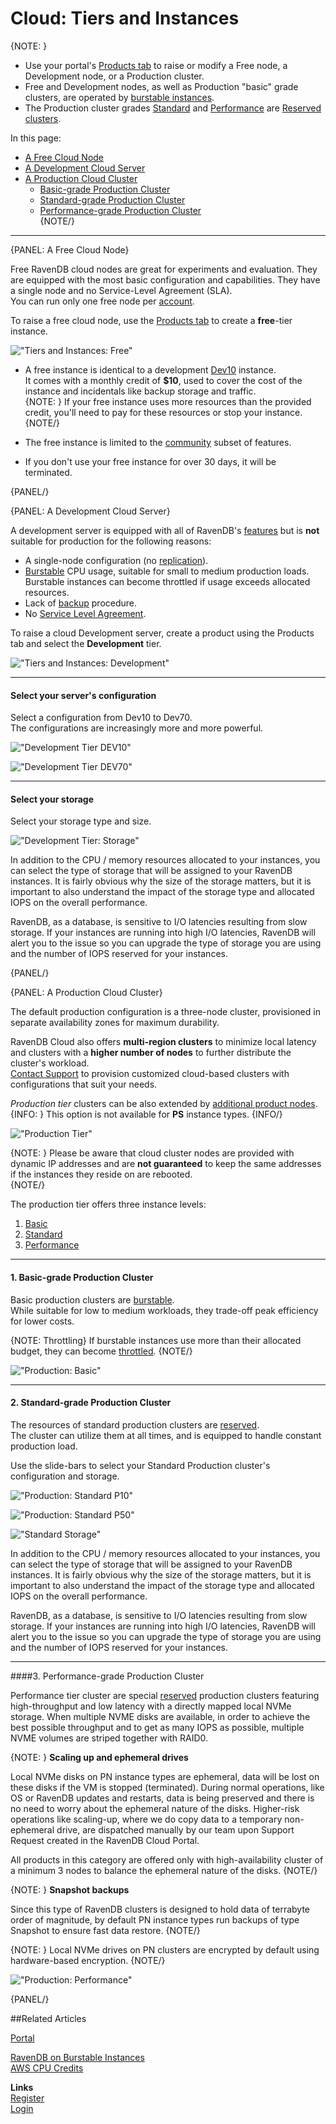 # Cloud: Tiers and Instances

{NOTE: }

- Use your portal's [Products tab](../cloud/portal/cloud-portal-products-tab) to raise or modify 
a Free node, a Development node, or a Production cluster.  
- Free and Development nodes, as well as Production "basic" grade clusters, are operated by 
[burstable instances](../cloud/cloud-overview#burstable-vs.-reserved-clusters).  
- The Production cluster grades [Standard](../cloud/cloud-instances#standard-grade-production-cluster) 
and [Performance](../cloud/cloud-instances#performance-grade-production-cluster) are 
[Reserved clusters](../cloud/cloud-overview#burstable-vs.-reserved-clusters).  

In this page:  

* [A Free Cloud Node](../cloud/cloud-instances#a-free-cloud-node)  
* [A Development Cloud Server](../cloud/cloud-instances#a-development-cloud-server)  
* [A Production Cloud Cluster](../cloud/cloud-instances#a-production-cloud-cluster)  
   - [Basic-grade Production Cluster](../cloud/cloud-instances#basic-grade-production-cluster)  
   - [Standard-grade Production Cluster](../cloud/cloud-instances#standard-grade-production-cluster)  
   - [Performance-grade Production Cluster](../cloud/cloud-instances#performance-grade-production-cluster)  
{NOTE/}

---

{PANEL: A Free Cloud Node}

Free RavenDB cloud nodes are great for experiments and evaluation. They are equipped with the 
most basic configuration and capabilities. They have a single node and no Service-Level Agreement (SLA).  
You can run only one free node per [account](../cloud/cloud-overview#your-account).  

To raise a free cloud node, use the [Products tab](../cloud/portal/cloud-portal-products-tab) 
to create a **free**-tier instance.  

!["Tiers and Instances: Free"](images\tiers-and-instances-001-free.png "Tiers and Instances: Free")

* A free instance is identical to a development [Dev10](../cloud/cloud-instances#a-development-cloud-server) instance.  
  It comes with a monthly credit of **$10**, used to cover the cost of the instance and incidentals like backup storage 
  and traffic.  
  {NOTE: }
  If your free instance uses more resources than the provided credit, you'll need to pay for these resources or stop your instance. 
  {NOTE/}

* The free instance is limited to the [community](https://ravendb.net/buy) subset of features.  

* If you don't use your free instance for over 30 days, it will be terminated.  

{PANEL/}

{PANEL: A Development Cloud Server}

A development server is equipped with all of RavenDB's [features](https://ravendb.net/buy) 
but is **not** suitable for production for the following reasons:  

* A single-node configuration (no [replication](../server/clustering/replication/replication)).  
* [Burstable](../cloud/cloud-overview#burstable-instances) CPU usage, suitable for small to medium production loads.  
  Burstable instances can become throttled if usage exceeds allocated resources.  
* Lack of [backup](../cloud/cloud-backup-and-restore#cloud-backup) procedure.  
* No [Service Level Agreement](../cloud/portal/cloud-portal-support-tab#support-entitlement).  

To raise a cloud Development server, create a product using the Products tab and select the **Development** tier.  

!["Tiers and Instances: Development"](images\tiers-and-instances-002-development.png "Tiers and Instances: Development")

---
  
#### Select your server's configuration  
  
Select a configuration from Dev10 to Dev70.  
The configurations are increasingly more and more powerful.  

!["Development Tier DEV10"](images\tiers-and-instances-0021-development-dev10.png "Development Tier DEV10")

!["Development Tier DEV70"](images\tiers-and-instances-0022-development-dev70.png "Development Tier DEV70")

---

#### Select your storage  

Select your storage type and size.  

!["Development Tier: Storage"](images\tiers-and-instances-0023-development-storage.png "Development Tier: Storage")

In addition to the CPU / memory resources allocated to your instances, you can select the type of storage that will 
be assigned to your RavenDB instances. It is fairly obvious why the size of the storage matters, but it is important 
to also understand the impact of the storage type and allocated IOPS on the overall performance.  

RavenDB, as a database, is sensitive to I/O latencies resulting from slow storage. If your instances are running into 
high I/O latencies, RavenDB will alert you to the issue so you can upgrade the type of storage you are using and the 
number of IOPS reserved for your instances.  

{PANEL/}

{PANEL: A Production Cloud Cluster}

The default production configuration is a three-node cluster, provisioned in separate 
availability zones for maximum durability.

RavenDB Cloud also offers **multi-region clusters** to minimize local latency and clusters 
with a **higher number of nodes** to further distribute the cluster's workload.  
[Contact Support](https://ravendb.net/contact) to provision customized cloud-based clusters 
with configurations that suit your needs.  

*Production tier* clusters can be also extended by [additional product nodes](../cloud/portal/cloud-portal-products-tab#nodes-additional-product-nodes).  
{INFO: }
This option is not available for **PS** instance types.
{INFO/}

!["Production Tier"](images\tiers-and-instances-003-production.png "Production Tier")

{NOTE: }
Please be aware that cloud cluster nodes are provided with dynamic IP addresses and are 
**not guaranteed** to keep the same addresses if the instances they reside on are rebooted.  
{NOTE/}

   
The production tier offers three instance levels:  

1. [Basic](../cloud/cloud-instances#basic-grade-production-cluster)  
2. [Standard](../cloud/cloud-instances#standard-grade-production-cluster)  
3. [Performance](../cloud/cloud-instances#performance-grade-production-cluster)  
  
---
  
#### 1. Basic-grade Production Cluster
Basic production clusters are [burstable](../cloud/cloud-overview#burstable-instances).  
While suitable for low to medium workloads, they trade-off peak efficiency for lower costs.  

{NOTE: Throttling}
 If burstable instances use more than their allocated budget, they can become [throttled](../cloud/cloud-overview#budget-credits-and-throttling).
 {NOTE/}

!["Production: Basic"](images\tiers-and-instances-0031-production-basic.png "Production: Basic")

---

#### 2. Standard-grade Production Cluster
The resources of standard production clusters are [reserved](../cloud/cloud-overview#reserved-clusters).  
The cluster can utilize them at all times, and is equipped to handle constant production load.  

Use the slide-bars to select your Standard Production cluster's configuration and storage.  

!["Production: Standard P10"](images\tiers-and-instances-0032-production-standard-P10.png "Production: Standard P10")

!["Production: Standard P50"](images\tiers-and-instances-0033-production-standard-P50.png "Production: Standard P50")

!["Standard Storage"](images\tiers-and-instances-0034-production-standard-storage.png "Standard Storage")

In addition to the CPU / memory resources allocated to your instances, you can select the type of storage that will 
be assigned to your RavenDB instances. It is fairly obvious why the size of the storage matters, but it is important 
to also understand the impact of the storage type and allocated IOPS on the overall performance.  

RavenDB, as a database, is sensitive to I/O latencies resulting from slow storage. If your instances are running into 
high I/O latencies, RavenDB will alert you to the issue so you can upgrade the type of storage you are using and the 
number of IOPS reserved for your instances.  

---

####3. Performance-grade Production Cluster

Performance tier cluster are special [reserved](../cloud/cloud-overview#reserved-clusters) production clusters featuring high-throughput and low latency with a directly mapped local NVMe storage. When multiple NVME disks are available, in order to achieve the best possible throughput and to get as many IOPS as possible, multiple NVME volumes are striped together with RAID0. 

{NOTE: }
**Scaling up and ephemeral drives**  

Local NVMe disks on PN instance types are ephemeral, data will be lost on these disks if the VM is stopped (terminated). During normal operations, like OS or RavenDB updates and restarts, data is being preserved and there is no need to worry about the ephemeral nature of the disks. Higher-risk operations like scaling-up, where we do copy data to a temporary non-ephemeral drive, are dispatched manually by our team upon Support Request created in the RavenDB Cloud Portal.

All products in this category are offered only with high-availability cluster of a minimum 3 nodes to balance the ephemeral nature of the disks.
{NOTE/}

{NOTE: }
**Snapshot backups**

Since this type of RavenDB clusters is designed to hold data of terrabyte order of magnitude, by default PN instance types run backups of type Snapshot to ensure fast data restore.
{NOTE/}

{NOTE: }
Local NVMe drives on PN clusters are encrypted by default using hardware-based encryption.
{NOTE/}


!["Production: Performance"](images\tiers-and-instances-0034-production-performance.png "Production: Performance")  

{PANEL/}


##Related Articles
  
[Portal](../cloud/portal/cloud-portal)  
  
[RavenDB on Burstable Instances](https://ayende.com/blog/187681-B/running-ravendb-on-burstable-cloud-instances)  
[AWS CPU Credits](https://docs.aws.amazon.com/AWSEC2/latest/UserGuide/burstable-credits-baseline-concepts.html)  

**Links**  
[Register]( https://cloud.ravendb.net/user/register)  
[Login]( https://cloud.ravendb.net/user/login)  
